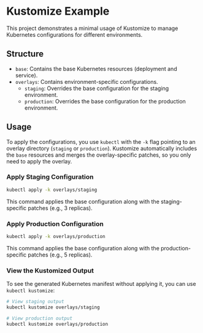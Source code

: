 # Kustomize Example

This project demonstrates a minimal usage of Kustomize to manage Kubernetes configurations for different environments.

## Structure

-   `base`: Contains the base Kubernetes resources (deployment and service).
-   `overlays`: Contains environment-specific configurations.
    -   `staging`: Overrides the base configuration for the staging environment.
    -   `production`: Overrides the base configuration for the production environment.

## Usage

To apply the configurations, you use `kubectl` with the `-k` flag pointing to an overlay directory (`staging` or `production`). Kustomize automatically includes the `base` resources and merges the overlay-specific patches, so you only need to apply the overlay.

### Apply Staging Configuration

```bash
kubectl apply -k overlays/staging
```

This command applies the base configuration along with the staging-specific patches (e.g., 3 replicas).

### Apply Production Configuration

```bash
kubectl apply -k overlays/production
```

This command applies the base configuration along with the production-specific patches (e.g., 5 replicas).

### View the Kustomized Output

To see the generated Kubernetes manifest without applying it, you can use `kubectl kustomize`:

```bash
# View staging output
kubectl kustomize overlays/staging

# View production output
kubectl kustomize overlays/production
